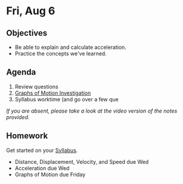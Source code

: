 Fri, Aug 6
=========  

Objectives
------------
- Be able to explain and calculate acceleration.
- Practice the concepts we've learned.

Agenda  
---------  

 1. Review questions
 2. [Graphs of Motion Investigation](https://avon.schoology.com/course/5138386902/materials/gp/5173187643)
 3. Syllabus worktime (and go over a few que
 
*If you are absent, please take a look at the video version of the notes provided.*

Homework
-------------  
Get started on your [Syllabus](https://avon.schoology.com/course/5138386902/materials?f=469192557). 

- Distance, Displacement, Velocity, and Speed due Wed
- Acceleration due Wed
- Graphs of Motion due Friday
<!--stackedit_data:
eyJoaXN0b3J5IjpbMTE3NDUyOTE4MCwtNDUyNzE5MTM0LC04ND
QzODY1LC0xMTEzNTg4NzAsMTQ0Mjg2Njk2NSwtOTQwMzIyOTg2
LC03NzgyODgwMjYsNTQ2MzMxODIzLDU2MTYyMjY5OCwtMjExND
A5ODg4NSwtNjgwMjI3NzM5LDIwMzQ1MTY1MzAsMTM0ODAxMjI4
NywxNzQ1NzI4ODAsLTE0MjY0MDc0MDgsMjA3NDYxMjczMCwtMT
UyMjgxNjgxMSw4MDEzNDkyMjEsMTczMDA5MDAzMSw5NTg3MDA1
OF19
-->